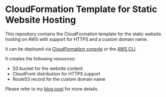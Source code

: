 # CloudFormation Template for Static Website Hosting 
This repository contains the CloudFormation template for the static website hosting on AWS with support for HTTPS and a custom domain name.

It can be deployed via [CloudFormation console](https://docs.aws.amazon.com/AWSCloudFormation/latest/UserGuide/cfn-console-create-stack.html) or the [AWS CLI](https://docs.aws.amazon.com/AWSCloudFormation/latest/UserGuide/using-cfn-cli-creating-stack.html). 

It creates the following resources:
* S3 bucket for the website content
* CloudFront distribution for HTTPS support
* Route53 record for the custom domain name

Please refer to my [blog post](https://dev.to/zirkelc/websites-with-aws-hosting-https-and-custom-domain-2l57) for more details.
